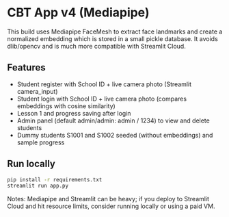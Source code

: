 # CBT App v4 (Mediapipe)

This build uses Mediapipe FaceMesh to extract face landmarks and create a normalized embedding
which is stored in a small pickle database. It avoids dlib/opencv and is much more compatible
with Streamlit Cloud.

## Features
- Student register with School ID + live camera photo (Streamlit camera_input)
- Student login with School ID + live camera photo (compares embeddings with cosine similarity)
- Lesson 1 and progress saving after login
- Admin panel (default admin/admin: admin / 1234) to view and delete students
- Dummy students S1001 and S1002 seeded (without embeddings) and sample progress

## Run locally
```bash
pip install -r requirements.txt
streamlit run app.py
```

Notes: Mediapipe and Streamlit can be heavy; if you deploy to Streamlit Cloud and hit resource limits,
consider running locally or using a paid VM.
